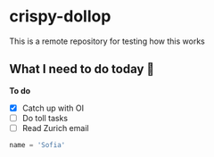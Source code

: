 # crispy-dollop
This is a remote repository for testing how this works

##  What I need to do today 🤖

**To do**

- [x] Catch up with OI
- [ ] Do toll tasks
- [ ] Read Zurich email

```py
name = 'Sofia'
```
